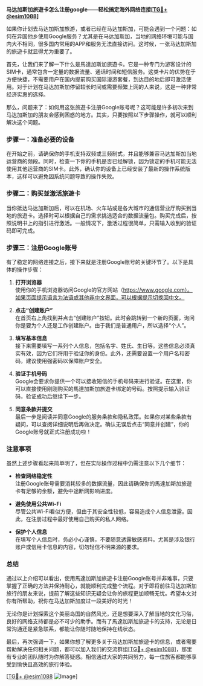 **马达加斯加旅遊卡怎么注册google——轻松搞定海外网络连接[[TG💪+ @esim1088](https://t.me/s/esim1088)]**

如果你计划去马达加斯加旅游，或者已经在马达加斯加，可能会遇到一个问题：如何在异国他乡使用Google服务？尤其是在马达加斯加，当地的网络环境可能与国内大不相同，很多国内常用的APP和服务无法直接访问。这时候，一张马达加斯加的旅遊卡就显得尤为重要了。

首先，让我们来了解一下什么是馬達加斯加旅遊卡。它是一种专门为游客设计的SIM卡，通常包含一定量的数据流量、通话时间和短信服务。这类卡片的优势在于方便快捷，不需要用户在国内提前购买国际漫游套餐，到达目的地后即可激活使用。对于计划在马达加斯加停留较长时间或需要频繁上网的人来说，这是一种非常经济实惠的选择。

那么，问题来了：如何用这张旅遊卡注册Google账号呢？这可能是许多初次来到马达加斯加的朋友会感到困惑的地方。其实，只要按照以下步骤操作，就可以顺利解决这个问题。

### 步骤一：准备必要的设备

在开始之前，请确保你的手机支持双频或三频制式，并且能够兼容马达加斯加当地运营商的频段。同时，检查一下你的手机是否已经解锁，因为锁定的手机可能无法使用其他运营商的SIM卡。此外，确认你的设备上已经安装了最新的操作系统版本，这样可以避免因系统问题导致的操作失败。

### 步骤二：购买並激活旅遊卡

当你抵达马达加斯加后，可以在机场、火车站或是各大城市的通信营业厅购买到当地的旅遊卡。选择时可以根据自己的需求挑选适合的数据流量包。购买完成后，按照说明书上的指引进行激活。一般情况下，激活过程很简单，只需输入收到的验证码即可完成。

### 步骤三：注册Google账号

有了稳定的网络连接之后，接下来就是注册Google账号的关键环节了。以下是具体的操作步骤：

1. **打开浏览器**  
   使用你的手机浏览器访问Google的官方网站（https://www.google.com）。如果页面提示语言为法语或其他非中文界面，可以根据提示切换回中文。

2. **点击“创建账户”**  
   在首页右上角找到并点击“创建账户”按钮。此时会跳转到一个新的页面，询问你是要为个人还是工作创建账户。由于我们是普通用户，所以选择“个人”。

3. **填写基本信息**  
   接下来需要填写一系列个人信息，包括名字、姓氏、生日等。这些信息必须真实有效，因为它们将用于验证你的身份。此外，还需要设置一个用户名和密码，建议使用强密码以保障账户安全。

4. **验证手机号码**  
   Google会要求你提供一个可以接收短信的手机号码来进行验证。在这里，你可以直接使用刚刚购买的馬達加斯加旅遊卡绑定的号码。按照提示输入验证码，验证成功后继续下一步。

5. **同意条款并提交**  
   最后一步是阅读并同意Google的服务条款和隐私政策。如果你对某些条款有疑问，可以查阅详细说明后再做决定。确认无误后点击“同意并创建”，你的Google账号就正式注册成功啦！

### 注意事项

虽然上述步骤看起来简单明了，但在实际操作过程中仍需注意以下几个细节：

- **检查网络稳定性**  
  注册Google账号需要消耗较多的数据流量，因此请确保你的馬達加斯加旅遊卡有足够的余额，避免中途断网影响进度。

- **避免使用公共Wi-Fi**  
  尽管公共Wi-Fi看似方便，但由于其安全性较低，容易造成个人信息泄露。因此，在注册过程中最好使用自己购买的私人网络。

- **保护个人信息**  
  在填写个人信息时，务必小心谨慎，不要随意透露敏感资料。尤其是涉及银行账户或信用卡信息的内容，切勿轻信不明来源的要求。

### 总结

通过以上介绍可以看出，使用馬達加斯加旅遊卡注册Google账号并非难事，只要掌握了正确的方法并保持耐心，就能顺利完成整个流程。对于即将前往马达加斯加旅行的朋友来说，提前了解这些知识无疑会让你的旅程更加顺畅无忧。希望本文对你有所帮助，祝你在马达加斯加度过一段美好的时光！

无论你是计划探索这个美丽岛国的自然风光，还是想要深入了解当地的文化习俗，良好的网络支持都是必不可少的助手。而有了馬達加斯加旅遊卡的支持，无论是日常沟通还是紧急联系，都能让你随时随地保持在线状态。

最后，再次强调一下，如果你想了解更多关于马达加斯加旅遊卡的信息，或者需要帮助解决任何相关问题，都可以加入我们的交流群组[[TG💪+ @esim1088](https://t.me/s/esim1088)]，那里有专业的团队随时为你解答疑惑。相信通过大家的共同努力，每一位旅客都能够享受到愉快且高效的旅行体验。

[[TG💪+ @esim1088](https://t.me/s/esim1088) ![Image](https://i.postimg.cc/4NQfJmqS/Snipaste-2025-05-13-00-14-12.png)]